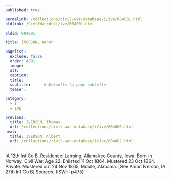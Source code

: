 ```yaml
---
published: true

permalink: /collections/civil-war-database/i/ive/004001.html
oldlink: /CivilWar/db/i/ive/004001.html

oldid: 004001

title: IVERSON, Aaron

pagelist:
  exclude: false
  order: 4001
  image: 
  alt:
  caption:
  title:
  subtitle:      # Defaults to page subtitle
  teaser:

category: 
  - I 
  - IVE

previous:
  title: IVERSEN, Thomas
  url: /collections/civil-war-database/i/ive/004000.html  
next:
  title: IVERSON, Albert
  url: /collections/civil-war-database/i/ive/004002.html   
---
```

IA 12th Inf Co B. Residence: Lansing, Allamakee County, Iowa. Born in Norway. Civil War: Age 22. Enlisted 11 Oct 1864. Mustered 23 Oct 1864. Private. Mustered out 24 Nov 1865, Mobile, Alabama. [See Amon Iverson, IA 27th Inf Co B] Sources: (ISW-II p475)
